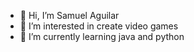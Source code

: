 - 👋 Hi, I’m Samuel Aguilar
- 👀 I’m interested in create video games
- 🌱 I’m currently learning java and python

<!---
samuelav654/samuelav654 is a ✨ special ✨ repository because its `README.md` (this file) appears on your GitHub profile.
You can click the Preview link to take a look at your changes.
--->
